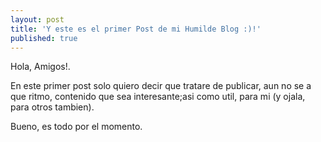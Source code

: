 ```yaml
---
layout: post
title: 'Y este es el primer Post de mi Humilde Blog :)!'
published: true
---
```


Hola, Amigos!.

En este primer post solo quiero decir que tratare de publicar, aun no se a que ritmo, contenido que sea 
interesante;asi como util, para mi (y ojala, para otros tambien).

Bueno, es todo por el momento.
